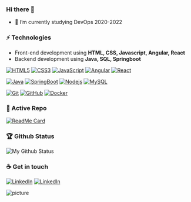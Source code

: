### Hi there 👋
- 🌱 I’m currently studying DevOps 2020-2022

### ⚡ Technologies
  - Front-end development using **HTML, CSS, Javascript, Angular, React**
  - Backend development using **Java, SQL, Springboot**
  
[![HTML5](https://img.shields.io/badge/-HTML5-E34F26?style=flat&logo=html5&logoColor=white)](https://github.com/deskavaenkelt) 
[![CSS3](https://img.shields.io/badge/-CSS3-1572B6?style=flat&logo=css3)](https://github.com/deskavaenkelt) 
[![JavaScript](https://img.shields.io/badge/-JavaScript-gray?style=flat&logo=javascript)](https://github.com/deskavaenkelt) 
[![Angular](https://img.shields.io/badge/-Angular-D6002F?style=flat&logo=angular)](https://github.com/deskavaenkelt)
[![React](https://img.shields.io/badge/-React-black?style=flat&logo=react)](https://github.com/deskavaenkelt) 

[![Java](https://img.shields.io/badge/Java-orange?style=flat&logo=java&logoColor=white)](https://github.com/deskavaenkelt) 
[![SpringBoot](https://img.shields.io/badge/-Springboot-lightgray?style=flat&logo=spring)](https://github.com/deskavaenkelt) 
[![Nodejs](https://img.shields.io/badge/-Nodejs-black?style=flat&logo=Node.js)](https://github.com/deskavaenkelt) 
[![MySQL](https://img.shields.io/badge/-MySQL-9cf?style=flat&logo=mysql)](https://github.com/deskavaenkelt)

[![Git](https://img.shields.io/badge/-Git-gray?style=flat&logo=git)](https://github.com/deskavaenkelt) 
[![GitHub](https://img.shields.io/badge/-GitHub-gray?style=flat&logo=github)](https://github.com/deskavaenkelt)
[![Docker](https://img.shields.io/badge/-Docker-gray?style=flat&logo=docker)](https://github.com/deskavaenkelt) 

### 👀 Active Repo
[![ReadMe Card](https://github-readme-stats.vercel.app/api/pin/?username=deskavaenkelt&repo=EcUtbildningDevOps)](https://github.com/deskavaenkelt/EcUtbildningDevOpsh)

### 🏆 Github Status
![My Github Status](https://github-readme-stats.vercel.app/api?username=deskavaenkelt&show_icons=true&hide_border=true)

### ☕ Get in touch
[![LinkedIn](https://img.shields.io/badge/LinkedIn-blue?style=flat&logo=linkedin&labelColor=blue)](https://www.linkedin.com/in/lars-strömberg/)
[![LinkedIn](https://img.shields.io/badge/Website-dsve.se-blue?style=flat&logo=appveyor)](https://www.dsve.se/)

![picture](https://raw.githubusercontent.com/saadeghi/saadeghi/master/dino.gif)






<!--
**deskavaenkelt/deskavaenkelt** is a ✨ _special_ ✨ repository because its `README.md` (this file) appears on your GitHub profile.

Here are some ideas to get you started:

- 🔭 I’m currently working on ...
- 🌱 I’m currently learning ...
- 👯 I’m looking to collaborate on ...
- 🤔 I’m looking for help with ...
- 💬 Ask me about ...
- 📫 How to reach me: ...
- 😄 Pronouns: ...
- ⚡ Fun fact: ...
-->
